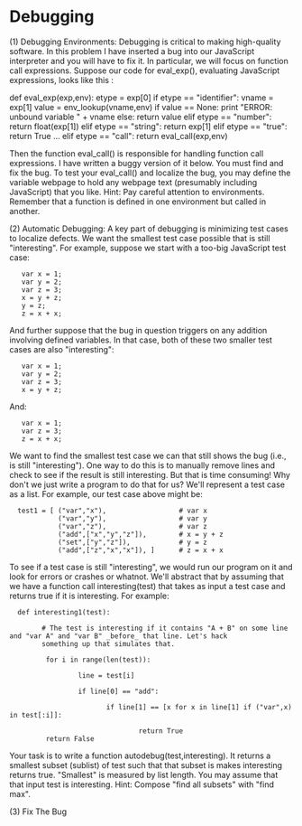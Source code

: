 # Debugging

(1) Debugging Environments:  Debugging is critical to making high-quality software. In this problem I have inserted a bug into our JavaScript interpreter and you will have to fix it. In particular, we will focus on function call expressions. Suppose our code for eval_exp(), evaluating JavaScript expressions, looks like this :

   def eval_exp(exp,env): 
           etype = exp[0] 
           if etype == "identifier":
                   vname = exp[1]
                   value = env_lookup(vname,env) 
                   if value == None: 
                           print "ERROR: unbound variable " + vname
                   else:
                           return value
           elif etype == "number":
                   return float(exp[1])
           elif etype == "string":
                   return exp[1] 
           elif etype == "true":
                   return True
           ...
           elif etype == "call": 
                   return eval_call(exp,env) 
                   
Then the function eval_call() is responsible for handling function call expressions. I have written a buggy version of it below. You must find and fix the bug. To test your eval_call() and localize the bug, you may define the variable webpage to hold any webpage text (presumably including JavaScript) that you like. Hint: Pay careful attention to environments. Remember that a function is defined in one environment but called in another. 

(2) Automatic Debugging: A key part of debugging is minimizing test cases to localize defects. We want the smallest test case possible that is still "interesting". For example, suppose we start with a too-big JavaScript test case:

       var x = 1;
       var y = 2;
       var z = 3;
       x = y + z; 
       y = z; 
       z = x + x; 

And further suppose that the bug in question triggers on any addition involving defined variables. In that case, both of these two smaller test cases are also "interesting": 

       var x = 1;
       var y = 2;
       var z = 3;
       x = y + z; 

And:

       var x = 1;
       var z = 3;
       z = x + x; 

We want to find the smallest test case we can that still shows the bug (i.e., is still "interesting"). One way to do this is to manually remove lines and check to see if the result is still interesting. But that is time consuming! Why don't we just write a program to do that for us? We'll represent a test case as a list. For example, our test case above might be: 

      test1 = [ ("var","x"),                  # var x 
                ("var","y"),                  # var y 
                ("var","z"),                  # var z 
                ("add",["x","y","z"]),        # x = y + z
                ("set",["y","z"]),            # y = z 
                ("add",["z","x","x"]), ]      # z = x + x 

To see if a test case is still "interesting", we would run our program on it and look for errors or crashes or whatnot. We'll abstract that by assuming that we have a function call interesting(test) that takes as input a test case and returns true if it is interesting. For example:

      def interesting1(test):
    
            # The test is interesting if it contains "A + B" on some line and "var A" and "var B" _before_ that line. Let's hack 
            something up that simulates that. 
        
             for i in range(len(test)):
            
                     line = test[i] 
                
                     if line[0] == "add":
                    
                            if line[1] == [x for x in line[1] if ("var",x) in test[:i]]:
                                
                                    return True 
             return False 

Your task is to write a function autodebug(test,interesting). It returns a smallest subset (sublist) of test such that that subset is makes interesting returns true. "Smallest" is measured by list length. You may assume that that input test is interesting. Hint: Compose "find all subsets" with "find max". 

(3) Fix The Bug
